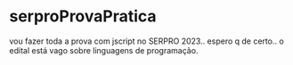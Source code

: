 # serproProvaPratica
vou fazer toda a prova com jscript no SERPRO 2023.. espero q de certo.. o edital está vago sobre linguagens de programação.
